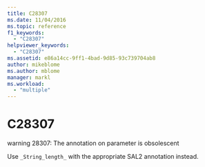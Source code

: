 ```yaml
---
title: C28307
ms.date: 11/04/2016
ms.topic: reference
f1_keywords:
  - "C28307"
helpviewer_keywords:
  - "C28307"
ms.assetid: e86a14cc-9ff1-4bad-9d85-93c739704ab8
author: mikeblome
ms.author: mblome
manager: markl
ms.workload:
  - "multiple"
---
```

# C28307
warning 28307: The annotation on parameter is obsolescent

 Use `_String_length_` with the appropriate SAL2 annotation instead.
